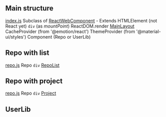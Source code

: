 

## Main structure
[index.js](src/index.js)
Subclass of [ReactWebComponent](src/ReactWebComponent.js) - Extends HTMLElement (not React yet)
  `div` (as _mountPoint_)
    ReactDOM.render
    [MainLayout](src/components/MainLayout.js)
      CacheProvider (from '@emotion/react')
        ThemeProvider (from '@material-ui/styles')
          Component (Repo or UserLib)

## Repo with list
[repo.js](src/components/repo/Repo.js)
Repo
  `div`
    [RepoList](src/components/repo/RepoList.js)

## Repo with project
[repo.js](src/components/repo/Repo.js)
Repo
  `div`
    [Project](src/components/repo/Project.js)

## UserLib

